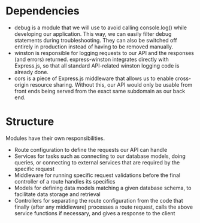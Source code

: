 # Dependencies
* debug is a module that we will use to avoid calling console.log() while developing 
  our application. This way, we can easily filter debug statements during 
  troubleshooting. They can also be switched off entirely in production instead 
  of having to be removed manually. 
* winston is responsible for logging requests to our API and the responses (and 
  errors) returned. express-winston integrates directly with Express.js, so that 
  all standard API-related winston logging code is already done.
* cors is a piece of Express.js middleware that allows us to enable cross-origin 
  resource sharing. Without this, our API would only be usable from front ends 
  being served from the exact same subdomain as our back end.

# Structure
Modules have their own responsibilities.
* Route configuration to define the requests our API can handle
* Services for tasks such as connecting to our database models, doing queries, 
  or connecting to external services that are required by the specific request
* Middleware for running specific request validations before the final controller 
  of a route handles its specifics
* Models for defining data models matching a given database schema, to facilitate 
  data storage and retrieval
* Controllers for separating the route configuration from the code that finally 
  (after any middleware) processes a route request, calls the above service 
  functions if necessary, and gives a response to the client
